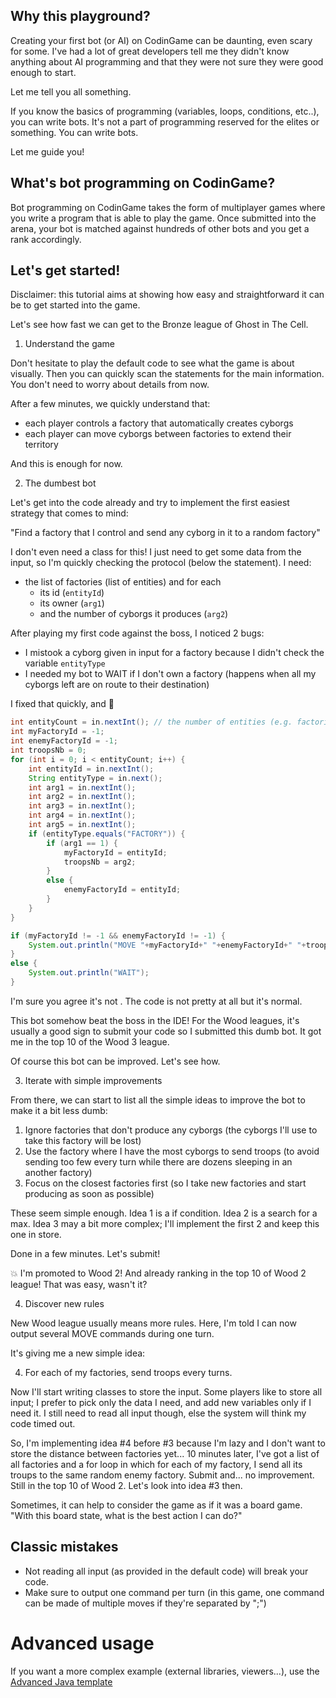 ## Why this playground?

Creating your first bot (or AI) on CodinGame can be daunting, even scary for some. I've had a lot of great developers tell me they didn't know anything about AI programming and that they were not sure they were good enough to start.

Let me tell you all something.

If you know the basics of programming (variables, loops, conditions, etc..), you can write bots. It's not a part of programming reserved for the elites or something. You can write bots.

Let me guide you!

## What's bot programming on CodinGame?

Bot programming on CodinGame takes the form of multiplayer games where you write a program that is able to play the game. Once submitted into the arena, your bot is matched against hundreds of other bots and you get a rank accordingly.

## Let's get started!

Disclaimer: this tutorial aims at showing how easy and straightforward it can be to get started into the game. 

Let's see how fast we can get to the Bronze league of Ghost in The Cell.

1. Understand the game

Don't hesitate to play the default code to see what the game is about visually. Then you can quickly scan the statements for the main information. You don't need to worry about details from now.

After a few minutes, we quickly understand that:

- each player controls a factory that automatically creates cyborgs
- each player can move cyborgs between factories to extend their territory

And this is enough for now.

2. The dumbest bot

Let's get into the code already and try to implement the first easiest strategy that comes to mind:

"Find a factory that I control and send any cyborg in it to a random factory"

I don't even need a class for this! I just need to get some data from the input, so I'm quickly checking the protocol (below the statement). I need:
- the list of factories (list of entities)
	and for each
	- its id (`entityId`)
	- its owner (`arg1`)
	- and the number of cyborgs it produces (`arg2`)

After playing my first code against the boss, I noticed 2 bugs:

- I mistook a cyborg given in input for a factory because I didn't check the variable `entityType`
- I needed my bot to WAIT if I don't own a factory (happens when all my cyborgs left are on route to their destination)

I fixed that quickly, and :tada:

```java
int entityCount = in.nextInt(); // the number of entities (e.g. factories and troops)
int myFactoryId = -1;
int enemyFactoryId = -1;
int troopsNb = 0;
for (int i = 0; i < entityCount; i++) {
    int entityId = in.nextInt();
    String entityType = in.next();
    int arg1 = in.nextInt();
    int arg2 = in.nextInt();
    int arg3 = in.nextInt();
    int arg4 = in.nextInt();
    int arg5 = in.nextInt();
    if (entityType.equals("FACTORY")) {
        if (arg1 == 1) {
            myFactoryId = entityId;
            troopsNb = arg2;
        }
        else {
            enemyFactoryId = entityId;
        }
    }
}

if (myFactoryId != -1 && enemyFactoryId != -1) {
    System.out.println("MOVE "+myFactoryId+" "+enemyFactoryId+" "+troopsNb);
}
else {
    System.out.println("WAIT");
}
```

I'm sure you agree it's not . The code is not pretty at all but it's normal. 

This bot somehow beat the boss in the IDE! For the Wood leagues, it's usually a good sign to submit your code so I submitted this dumb bot. It got me in the top 10 of the Wood 3 league.

Of course this bot can be improved. Let's see how.

3. Iterate with simple improvements

From there, we can start to list all the simple ideas to improve the bot to make it a bit less dumb:

1. Ignore factories that don't produce any cyborgs (the cyborgs I'll use to take this factory will be lost)
2. Use the factory where I have the most cyborgs to send troops (to avoid sending too few every turn while there are dozens sleeping in an another factory)
3. Focus on the closest factories first (so I take new factories and start producing as soon as possible)

These seem simple enough. Idea 1 is a if condition. Idea 2 is a search for a max. Idea 3 may a bit more complex; I'll implement the first 2 and keep this one in store.

Done in a few minutes. Let's submit!

:boom: I'm promoted to Wood 2! And already ranking in the top 10 of Wood 2 league! That was easy, wasn't it?

4. Discover new rules

New Wood league usually means more rules. Here, I'm told I can now output several MOVE commands during one turn.

It's giving me a new simple idea:

4. For each of my factories, send troops every turns.

Now I'll start writing classes to store the input. Some players like to store all input; I prefer to pick only the data I need, and add new variables only if I need it. I still need to read all input though, else the system will think my code timed out.

So, I'm implementing idea #4 before #3 because I'm lazy and I don't want to store the distance between factories yet...
10 minutes later, I've got a list of all factories and a for loop in which for each of my factory, I send all its troups to the same random enemy factory. Submit and... no improvement. Still in the top 10 of Wood 2. Let's look into idea #3 then.


Sometimes, it can help to consider the game as if it was a board game. "With this board state, what is the best action I can do?"

## Classic mistakes

- Not reading all input (as provided in the default code) will break your code.
- Make sure to output one command per turn (in this game, one command can be made of multiple moves if they're separated by ";")

# Advanced usage

If you want a more complex example (external libraries, viewers...), use the [Advanced Java template](https://tech.io/select-repo/385)

